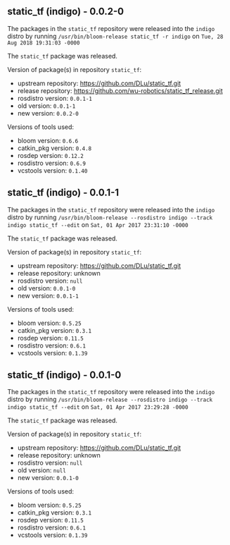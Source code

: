 ## static_tf (indigo) - 0.0.2-0

The packages in the `static_tf` repository were released into the `indigo` distro by running `/usr/bin/bloom-release static_tf -r indigo` on `Tue, 28 Aug 2018 19:31:03 -0000`

The `static_tf` package was released.

Version of package(s) in repository `static_tf`:

- upstream repository: https://github.com/DLu/static_tf.git
- release repository: https://github.com/wu-robotics/static_tf_release.git
- rosdistro version: `0.0.1-1`
- old version: `0.0.1-1`
- new version: `0.0.2-0`

Versions of tools used:

- bloom version: `0.6.6`
- catkin_pkg version: `0.4.8`
- rosdep version: `0.12.2`
- rosdistro version: `0.6.9`
- vcstools version: `0.1.40`


## static_tf (indigo) - 0.0.1-1

The packages in the `static_tf` repository were released into the `indigo` distro by running `/usr/bin/bloom-release --rosdistro indigo --track indigo static_tf --edit` on `Sat, 01 Apr 2017 23:31:10 -0000`

The `static_tf` package was released.

Version of package(s) in repository `static_tf`:

- upstream repository: https://github.com/DLu/static_tf.git
- release repository: unknown
- rosdistro version: `null`
- old version: `0.0.1-0`
- new version: `0.0.1-1`

Versions of tools used:

- bloom version: `0.5.25`
- catkin_pkg version: `0.3.1`
- rosdep version: `0.11.5`
- rosdistro version: `0.6.1`
- vcstools version: `0.1.39`


## static_tf (indigo) - 0.0.1-0

The packages in the `static_tf` repository were released into the `indigo` distro by running `/usr/bin/bloom-release --rosdistro indigo --track indigo static_tf --edit` on `Sat, 01 Apr 2017 23:29:28 -0000`

The `static_tf` package was released.

Version of package(s) in repository `static_tf`:

- upstream repository: https://github.com/DLu/static_tf.git
- release repository: unknown
- rosdistro version: `null`
- old version: `null`
- new version: `0.0.1-0`

Versions of tools used:

- bloom version: `0.5.25`
- catkin_pkg version: `0.3.1`
- rosdep version: `0.11.5`
- rosdistro version: `0.6.1`
- vcstools version: `0.1.39`


